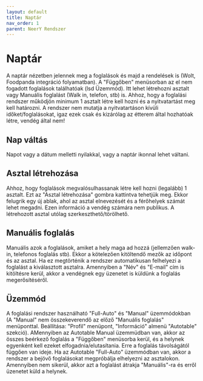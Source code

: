 ```yaml
---
layout: default
title: Naptár
nav_order: 1
parent: NeerY Rendszer
---
```

# Naptár
A naptár nézetben jelennek meg a foglalások és majd a rendelések is (Wolt, Foodpanda integráció folyamatban). A "Függőben" menüsorban az el nem fogadott foglalások találhatóak (lsd Üzemmód). Itt lehet létrehozni asztalt vagy Manuális foglalást (Walk in, telefon, stb) is. Ahhoz, hogy a foglalási rendszer működjön minimum 1 asztalt létre kell hozni és a nyitvatartást meg kell határozni. A rendszer nem mutatja a nyitvatartáson kívüli időket/foglalásokat, igaz ezek csak és kizárólag az étterem által hozhatóak létre, vendég által nem!

## Nap váltás
Napot vagy a dátum melletti nyilakkal, vagy a naptár ikonnal lehet váltani.

## Asztal létrehozása
Ahhoz, hogy foglalások megvalósulhassanak létre kell hozni (legalább) 1 asztalt. Ezt az "Asztal létrehozása" gombra kattintva tehetjük meg. Ekkor felugrik egy új ablak, ahol az asztal elnevezését és a férőhelyek számát lehet megadni. Ezen információ a vendég számára nem publikus.
A létrehozott asztal utólag szerkeszthető/törölhető.

## Manuális foglalás
Manuális  azok a foglalások, amiket a hely maga ad hozzá (jellemzően walk-in, telefonos foglalás stb). Ekkor a kötelezően kitöltendő mezők az időpont és az asztal. Ha ez megtörténik a rendszer automatikusan felhelyezi a foglalást a kiválasztott asztalra. Amennyiben a "Név" és "E-mail" cím is kitöltésre kerül, akkor a vendégnek egy üzenetet is küldünk a foglalás megerősítéséről.

## Üzemmód
A foglalási rendszer használható "Full-Auto" és "Manual" üzemmódokban (A "Manual" nem összekeverendő az előző "Manuális foglalás" menüponttal. Beállítása: "Profil" menüpont, "Információ" almenü "Autotable" szekció). AMennyiben az Autotable Manual üzemmüdban van, akkor az összes beérkező foglalás a "Függőben" menüsorba kerül, és a helynek egyenként kell ezeket elfogadnia/elutasítania. Erre a foglalás távolságától függően van ideje.
Ha az Autotable "Full-Auto" üzemmódban van, akkor a rendszer a bejövő foglalásokat megpróbálja elhelyezni az asztalokon. Amennyiben nem sikerül, akkor azt a foglalást átrakja "Manuális"-ra és erről üzenetet küld a helynek.